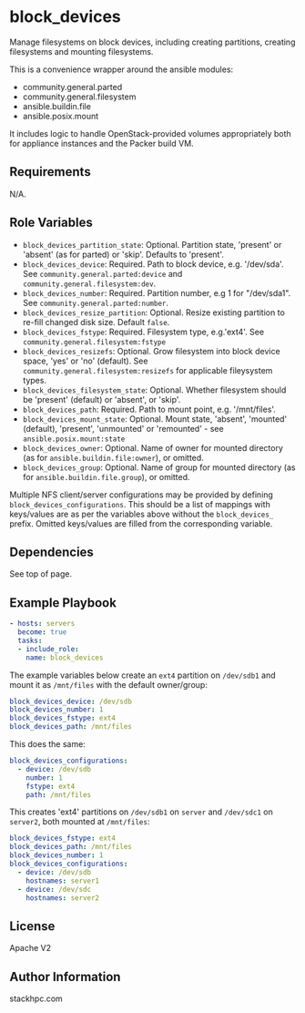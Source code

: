 block_devices
=============

Manage filesystems on block devices, including creating partitions, creating filesystems and mounting filesystems.

This is a convenience wrapper around the ansible modules:
- community.general.parted
- community.general.filesystem
- ansible.buildin.file
- ansible.posix.mount

It includes logic to handle OpenStack-provided volumes appropriately both for appliance instances and the Packer build VM.

Requirements
------------

N/A.

Role Variables
--------------

- `block_devices_partition_state`: Optional. Partition state, 'present' or 'absent' (as for parted) or 'skip'. Defaults to 'present'.
- `block_devices_device`: Required. Path to block device, e.g. '/dev/sda'. See `community.general.parted:device` and `community.general.filesystem:dev`.
- `block_devices_number`: Required. Partition number, e.g 1 for "/dev/sda1". See `community.general.parted:number`.
- `block_devices_resize_partition`: Optional. Resize existing partition to re-fill changed disk size. Default `false`.
- `block_devices_fstype`: Required. Filesystem type, e.g.'ext4'. See `community.general.filesystem:fstype`
- `block_devices_resizefs`: Optional. Grow filesystem into block device space, 'yes' or 'no' (default). See `community.general.filesystem:resizefs` for applicable fileysystem types.
- `block_devices_filesystem_state`: Optional. Whether filesystem should be 'present' (default) or 'absent', or 'skip'.
- `block_devices_path`: Required. Path to mount point, e.g. '/mnt/files'.
- `block_devices_mount_state`: Optional. Mount state, 'absent', 'mounted' (default), 'present', 'unmounted' or 'remounted' - see `ansible.posix.mount:state`
- `block_devices_owner`: Optional. Name of owner for mounted directory (as for `ansible.buildin.file:owner`), or omitted.
- `block_devices_group`: Optional. Name of group for mounted directory (as for `ansible.buildin.file.group`), or omitted.

Multiple NFS client/server configurations may be provided by defining `block_devices_configurations`. This should be a list of mappings with keys/values are as per the variables above without the `block_devices_` prefix. Omitted keys/values are filled from the corresponding variable.

Dependencies
------------

See top of page.

Example Playbook
----------------

```yaml
- hosts: servers
  become: true
  tasks:
  - include_role:
    name: block_devices
```

The example variables below create an `ext4` partition on `/dev/sdb1` and mount it as `/mnt/files` with the default owner/group:

```yaml
block_devices_device: /dev/sdb
block_devices_number: 1
block_devices_fstype: ext4
block_devices_path: /mnt/files
```

This does the same:

```yaml
block_devices_configurations:
  - device: /dev/sdb
    number: 1
    fstype: ext4
    path: /mnt/files
```

This creates 'ext4' partitions on `/dev/sdb1` on `server` and `/dev/sdc1` on `server2`, both mounted at `/mnt/files`:

```yaml
block_devices_fstype: ext4
block_devices_path: /mnt/files
block_devices_number: 1
block_devices_configurations:
  - device: /dev/sdb
    hostnames: server1
  - device: /dev/sdc
    hostnames: server2
```

License
-------

Apache V2

Author Information
------------------

stackhpc.com

